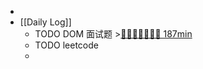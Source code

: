 -
- [[Daily Log]]
	- TODO DOM 面试题 >[🍅🍅🍅🍅🍅🍅🍅 187min](#agenda-pomo://?t=f-1694224583993-1500%2Cf-1694270105977-1500%2Cf-1694272891068-1500%2Cf-1694275795414-1500%2Cf-1694327322542-1500%2Cp-1694328832188-710%2Cf-1694353065100-1500%2Cf-1694355083147-1500)
	- TODO leetcode
	-